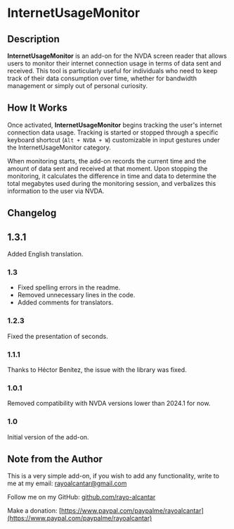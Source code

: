 ﻿# InternetUsageMonitor

## Description

**InternetUsageMonitor** is an add-on for the NVDA screen reader that allows users to monitor their internet connection usage in terms of data sent and received. This tool is particularly useful for individuals who need to keep track of their data consumption over time, whether for bandwidth management or simply out of personal curiosity.

## How It Works

Once activated, **InternetUsageMonitor** begins tracking the user's internet connection data usage. Tracking is started or stopped through a specific keyboard shortcut (`Alt + NVDA + W`) customizable in input gestures under the InternetUsageMonitor category.

When monitoring starts, the add-on records the current time and the amount of data sent and received at that moment. Upon stopping the monitoring, it calculates the difference in time and data to determine the total megabytes used during the monitoring session, and verbalizes this information to the user via NVDA.

## Changelog

## 1.3.1

Added English translation.

### 1.3

* Fixed spelling errors in the readme.
* Removed unnecessary lines in the code.
* Added comments for translators.

### 1.2.3

Fixed the presentation of seconds.

### 1.1.1

Thanks to Héctor Benítez, the issue with the library was fixed.

### 1.0.1

Removed compatibility with NVDA versions lower than 2024.1 for now.

### 1.0

Initial version of the add-on.

## Note from the Author

This is a very simple add-on, if you wish to add any functionality, write to me at my email: [rayoalcantar@gmail.com](mailto:rayoalcantar@gmail.com)

Follow me on my GitHub: [github.com/rayo-alcantar](https://github.com/rayo-alcantar)

Make a donation: [https://www.paypal.com/paypalme/rayoalcantar](https://www.paypal.com/paypalme/rayoalcantar)